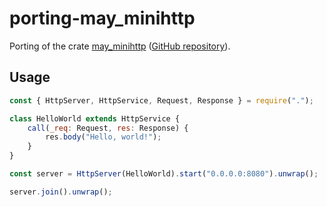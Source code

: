 # porting-may_minihttp

Porting of the crate [may_minihttp](https://crates.io/crates/may_minihttp) ([GitHub repository](https://github.com/Xudong-Huang/may_minihttp)).

## Usage

```js
const { HttpServer, HttpService, Request, Response } = require(".");

class HelloWorld extends HttpService {
    call(_req: Request, res: Response) {
        res.body("Hello, world!");
    }
}

const server = HttpServer(HelloWorld).start("0.0.0.0:8080").unwrap();

server.join().unwrap();
```
